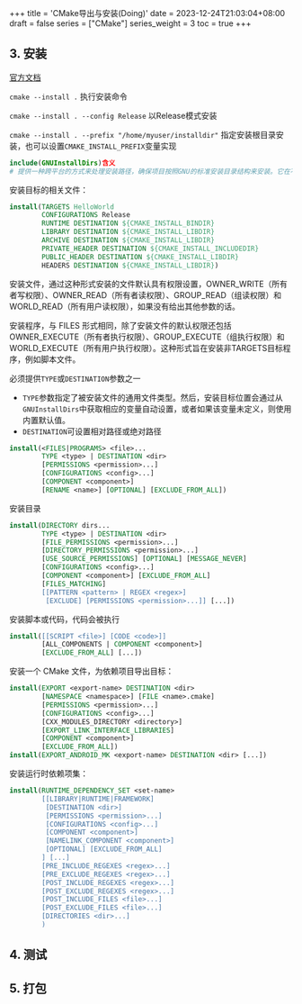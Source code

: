 +++
title = 'CMake导出与安装(Doing)'
date = 2023-12-24T21:03:04+08:00
draft = false
series = ["CMake"]
series_weight = 3
toc = true
+++

## 3. 安装
[官方文档](https://cmake.org/cmake/help/latest/command/install.html#command:install)

`cmake --install .` 执行安装命令

`cmake --install . --config Release` 以Release模式安装

`cmake --install . --prefix "/home/myuser/installdir"` 指定安装根目录安装，也可以设置`CMAKE_INSTALL_PREFIX`变量实现

```cmake
include(GNUInstallDirs)含义
# 提供一种跨平台的方式来处理安装路径，确保项目按照GNU的标准安装目录结构来安装。它在不同系统间提供了一致性，并使得项目更易于在不同Linux发行版上打包和分发。

```
安装目标的相关文件：

```cmake
install(TARGETS HelloWorld
        CONFIGURATIONS Release
        RUNTIME DESTINATION ${CMAKE_INSTALL_BINDIR}
        LIBRARY DESTINATION ${CMAKE_INSTALL_LIBDIR}
        ARCHIVE DESTINATION ${CMAKE_INSTALL_LIBDIR}
        PRIVATE_HEADER DESTINATION ${CMAKE_INSTALL_INCLUDEDIR}
        PUBLIC_HEADER DESTINATION ${CMAKE_INSTALL_LIBDIR}
        HEADERS DESTINATION ${CMAKE_INSTALL_LIBDIR})
```
安装文件，通过这种形式安装的文件默认具有权限设置，OWNER_WRITE（所有者写权限）、OWNER_READ（所有者读权限）、GROUP_READ（组读权限）和WORLD_READ（所有用户读权限），如果没有给出其他参数的话。

安装程序，与 FILES 形式相同，除了安装文件的默认权限还包括 OWNER_EXECUTE（所有者执行权限）、GROUP_EXECUTE（组执行权限）和 WORLD_EXECUTE（所有用户执行权限）。这种形式旨在安装非TARGETS目标程序，例如脚本文件。

必须提供`TYPE`或`DESTINATION`参数之一
- `TYPE`参数指定了被安装文件的通用文件类型。然后，安装目标位置会通过从`GNUInstallDirs`中获取相应的变量自动设置，或者如果该变量未定义，则使用内置默认值。
- `DESTINATION`可设置相对路径或绝对路径

```cmake
install(<FILES|PROGRAMS> <file>...
        TYPE <type> | DESTINATION <dir>
        [PERMISSIONS <permission>...]
        [CONFIGURATIONS <config>...]
        [COMPONENT <component>]
        [RENAME <name>] [OPTIONAL] [EXCLUDE_FROM_ALL])
```

安装目录

```cmake
install(DIRECTORY dirs...
        TYPE <type> | DESTINATION <dir>
        [FILE_PERMISSIONS <permission>...]
        [DIRECTORY_PERMISSIONS <permission>...]
        [USE_SOURCE_PERMISSIONS] [OPTIONAL] [MESSAGE_NEVER]
        [CONFIGURATIONS <config>...]
        [COMPONENT <component>] [EXCLUDE_FROM_ALL]
        [FILES_MATCHING]
        [[PATTERN <pattern> | REGEX <regex>]
         [EXCLUDE] [PERMISSIONS <permission>...]] [...])
```

安装脚本或代码，代码会被执行
```cmake
install([[SCRIPT <file>] [CODE <code>]]
        [ALL_COMPONENTS | COMPONENT <component>]
        [EXCLUDE_FROM_ALL] [...])
```
安装一个 CMake 文件，为依赖项目导出目标：
```cmake
install(EXPORT <export-name> DESTINATION <dir>
        [NAMESPACE <namespace>] [FILE <name>.cmake]
        [PERMISSIONS <permission>...]
        [CONFIGURATIONS <config>...]
        [CXX_MODULES_DIRECTORY <directory>]
        [EXPORT_LINK_INTERFACE_LIBRARIES]
        [COMPONENT <component>]
        [EXCLUDE_FROM_ALL])
install(EXPORT_ANDROID_MK <export-name> DESTINATION <dir> [...])
```
安装运行时依赖项集：
```cmake
install(RUNTIME_DEPENDENCY_SET <set-name>
        [[LIBRARY|RUNTIME|FRAMEWORK]
         [DESTINATION <dir>]
         [PERMISSIONS <permission>...]
         [CONFIGURATIONS <config>...]
         [COMPONENT <component>]
         [NAMELINK_COMPONENT <component>]
         [OPTIONAL] [EXCLUDE_FROM_ALL]
        ] [...]
        [PRE_INCLUDE_REGEXES <regex>...]
        [PRE_EXCLUDE_REGEXES <regex>...]
        [POST_INCLUDE_REGEXES <regex>...]
        [POST_EXCLUDE_REGEXES <regex>...]
        [POST_INCLUDE_FILES <file>...]
        [POST_EXCLUDE_FILES <file>...]
        [DIRECTORIES <dir>...]
        )
```

## 4. 测试

## 5. 打包
